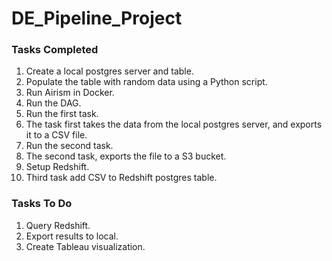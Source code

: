 # DE_Pipeline_Project

### Tasks Completed
1. Create a local postgres server and table.
2. Populate the table with random data using a Python script.
3. Run Airism in Docker.
4. Run the DAG.
5. Run the first task.
6. The task first takes the data from the local postgres server, and exports it to a CSV file.
7. Run the second task.
8. The second task, exports the file to a S3 bucket.
9. Setup Redshift.
10. Third task add CSV to Redshift postgres table.


### Tasks To Do
1. Query Redshift.
2. Export results to local.
3. Create Tableau visualization.
